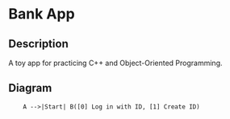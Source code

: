 # Bank App

## Description
A toy app for practicing C++ and Object-Oriented Programming.

## Diagram
```mermaid
    A -->|Start| B([0] Log in with ID, [1] Create ID)
```